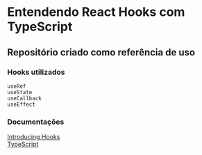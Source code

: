 # Entendendo React Hooks com TypeScript

## Repositório criado como referência de uso

### Hooks utilizados

`useRef` \
`useState` \
`useCallback` \
`useEffect`

### Documentações

[Introducing Hooks](https://reactjs.org/docs/hooks-intro.html)\
[TypeScript](https://www.typescriptlang.org/pt/)
